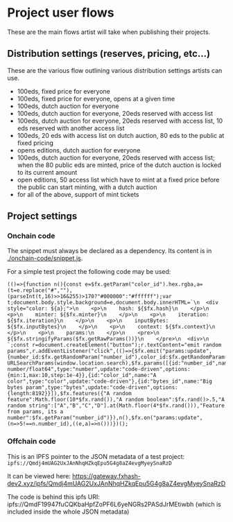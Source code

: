 # Project user flows

These are the main flows artist will take when publishing their projects.

## Distribution settings (reserves, pricing, etc...)

These are the various flow outlining various distribution settings artists can use.

- 100eds, fixed price for everyone
- 100eds, fixed price for everyone, opens at a given time
- 100eds, dutch auction for everyone
- 100eds, dutch auction for everyone, 20eds reserved with access list
- 100eds, dutch auction for everyone, 20eds reserved with access list, 10 eds reserved with another access list
- 100eds, 20 eds with access list on dutch auction, 80 eds to the public at fixed pricing
- opens editions, dutch auction for everyone
- 100eds, dutch auction for everyone, 20eds reserved with access list; when the 80 public eds are minted, price of the dutch auction is locked to its current amount
- open editions, 50 access list which have to mint at a fixed price before the public can start minting, with a dutch auction
- for all of the above, support of mint tickets

## Project settings

### Onchain code

The snippet must always be declared as a dependency. Its content is in [./onchain-code/snippet.js](./onchain-code/snippet.js).

For a simple test project the following code may be used:

```
(()=>{function n(){const e=$fx.getParam("color_id").hex.rgba,a=(t=e.replace("#",""),(parseInt(t,16)>>16&255)>170?"#000000":"#ffffff");var t;document.body.style.background=e,document.body.innerHTML=`\n  <div style="color: ${a};">\n    <p>\n    hash: ${$fx.hash}\n    </p>\n    <p>\n    minter: ${$fx.minter}\n    </p>\n    <p>\n    iteration: ${$fx.iteration}\n    </p>\n    <p>\n    inputBytes: ${$fx.inputBytes}\n    </p>\n    <p>\n    context: ${$fx.context}\n    </p>\n    <p>\n    params:\n    </p>\n    <pre>\n    ${$fx.stringifyParams($fx.getRawParams())}\n    </pre>\n  <div>\n  `;const r=document.createElement("button");r.textContent="emit random params",r.addEventListener("click",(()=>{$fx.emit("params:update",{number_id:$fx.getRandomParam("number_id"),color_id:$fx.getRandomParam("color_id"),bytes_id:$fx.getRandomParam("bytes_id")}),n()})),document.body.appendChild(r)}new URLSearchParams(window.location.search),$fx.params([{id:"number_id",name:"A number/float64",type:"number",update:"code-driven",options:{min:1,max:10,step:1e-4}},{id:"color_id",name:"A color",type:"color",update:"code-driven"},{id:"bytes_id",name:"Big bytes param",type:"bytes",update:"code-driven",options:{length:8192}}]),$fx.features({"A random feature":Math.floor(10*$fx.rand()),"A random boolean":$fx.rand()>.5,"A random string":["A","B","C","D"].at(Math.floor(4*$fx.rand())),"Feature from params, its a number":$fx.getParam("number_id")}),n(),$fx.on("params:update",(n=>5!==n.number_id),((e,a)=>n()))})();
```

### Offchain code

This is an IPFS pointer to the JSON metadata of a test project: `ipfs://Qmdj4mUAG2UxJAnNhqHZkqEpu5G4g8aZ4evgMyeySnaRzD`

It can be viewed here: https://gateway.fxhash-dev2.xyz/ipfs/Qmdj4mUAG2UxJAnNhqHZkqEpu5G4g8aZ4evgMyeySnaRzD

The code is behind this ipfs URI: ipfs://QmdF19947fuCQKbaHpfZoPF6L6yeNGRs2PASdJrMEtiwbh (which is included inside the whole JSON metadata)
